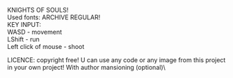 KNIGHTS OF SOULS! \
Used fonts: ARCHIVE REGULAR! \
KEY INPUT: \
WASD - movement \
LShift - run \
Left click of mouse - shoot

LICENCE: copyright free!
U can use any code or any image from this project in your own project! With author mansioning (optional)\
